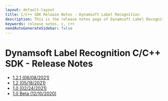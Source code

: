 ```yaml
---
layout: default-layout
title: C/C++ SDK Release Notes - Dynamsoft Label Recognition 
description: This is the release notes page of Dynamsoft Label Recognition for C/C++ SDK.
keywords: release notes, c, c++
needAutoGenerateSidebar: false
---
```


# Dynamsoft Label Recognition C/C++ SDK - Release Notes

- [1.2.1 (06/08/2021)](c-cpp-1.md#121-06082021)
- [1.2   (05/18/2021)](c-cpp-1.md#12-05182021)
- [1.0   (02/24/2021)](c-cpp-1.md#10-02242021)
- [1.0 Beta   (12/10/2020)](c-cpp-1.md#10-beta-12102020)